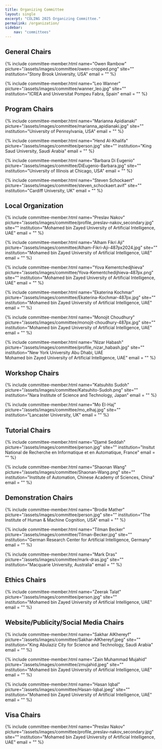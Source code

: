 ```yaml
---
title: Organizing Committee
layout: single
excerpt: "COLING 2025 Organizing Committee."
permalink: /organization/
sidebar: 
    nav: "committees"
---
```

<h2>General Chairs</h2>
{% include committee-member.html
   name="Owen Rambow"
   picture="/assets/images/committee/owen-cropped.png"
   site=""
   institution="Stony Brook University, USA"
   email = ""
%}

{% include committee-member.html
   name="Leo Wanner"
   picture="/assets/images/committee/wanner_leo.jpg"
   site=""
   institution="ICREA and Universitat Pompeu Fabra, Spain"
   email = ""
%}

<!-- 
<small>
**For questions related to paper submission, email:** editors@aclrollingreview.org <br>
**For all other questions, email:** acl2024-programchairs@googlegroups.com <br>
</small>
-->

<h2>Program Chairs </h2>

{% include committee-member.html
   name="Marianna Apidianaki"
   picture="/assets/images/committee/marianna_apidianaki.jpg"
   site=""
   institution="University of Pennsylvania, USA"
   email = ""
%}

{% include committee-member.html
   name="Hend Al-Khalifa"
   picture="/assets/images/committee/person.jpg"
   site=""
   institution="King Saud University, Saudi Arabia"
   email = ""
%}

{% include committee-member.html
   name="Barbara Di Eugenio"
   picture="/assets/images/committee/DiEugenio-Barbara.jpg"
   site=""
   institution="University of Illinois at Chicago, USA"
   email = ""
%}

{% include committee-member.html
   name="Steven Schockaert"
   picture="/assets/images/committee/steven_schockaert.avif"
   site=""
   institution="Cardiff University, UK"
   email = ""
%}

<h2>Local Organization </h2>
{% include committee-member.html
name="Preslav Nakov"
picture="/assets/images/committee/profile_preslav-nakov_secondary.jpg"
site=""
institution="Mohamed bin Zayed University of Artificial Intelligence, UAE"
email = ""
%}

{% include committee-member.html
name="Alham Fikri Aji"
picture="/assets/images/committee/Alham-Fikri-Aji-487px2024.jpg"
site=""
institution="Mohamed bin Zayed University of Artificial Intelligence, UAE"
email = ""
%}

{% include committee-member.html
name="Yova Kementchedjhieva"
picture="/assets/images/committee/Yova-Kementchedijhieva-487px.png"
site=""
institution="Mohamed bin Zayed University of Artificial Intelligence, UAE"
email = ""
%}

{% include committee-member.html
name="Ekaterina Kochmar"
picture="/assets/images/committee/Ekaterina-Kochmar-487px.jpg"
site=""
institution="Mohamed bin Zayed University of Artificial Intelligence, UAE"
email = ""
%}

{% include committee-member.html
name="Monojit Choudhury"
picture="/assets/images/committee/monojit-choudhury-487px.jpg"
site=""
institution="Mohamed bin Zayed University of Artificial Intelligence, UAE"
email = ""
%}

{% include committee-member.html
name="Nizar Habash"
picture="/assets/images/committee/profile_nizar_habash.jpg"
site=""
institution="New York University Abu Dhabi, UAE<br>Mohamed bin Zayed University of Artificial Intelligence, UAE"
email = ""
%}

<h2>Workshop Chairs</h2>
{% include committee-member.html
name="Katsuhito Sudoh"
picture="/assets/images/committee/Katsuhito-Sudoh.png"
site=""
institution="Nara Institute of Science and Technology, Japan"
email = ""
%}

{% include committee-member.html
name="Mo El-Haj"
picture="/assets/images/committee/mo_elhaj.jpg"
site=""
institution="Lancaster University, UK"
email = ""
%}

<h2>Tutorial Chairs</h2>
{% include committee-member.html
name="Djamé Seddah"
picture="/assets/images/committee/person.jpg"
site=""
institution="Insitut National de Recherche en Informatique et en Automatique, France"
email = ""
%}

{% include committee-member.html
name="Shaonan Wang"
picture="/assets/images/committee/Shaonan-Wang.png"
site=""
institution="Institute of Automation, Chinese Academy of Sciences, China"
email = ""
%}

<h2>Demonstration Chairs</h2>
{% include committee-member.html
name="Brodie Mather"
picture="/assets/images/committee/person.jpg"
site=""
institution="The Institute of Human & Machine Cognition, USA"
email = ""
%}

{% include committee-member.html
name="Tilman Becker"
picture="/assets/images/committee/Tilman-Becker.jpg"
site=""
institution="German Research Center for Artificial Intelligence, Germany"
email = ""
%}

{% include committee-member.html
name="Mark Dras"
picture="/assets/images/committee/mark-dras.jpg"
site=""
institution="Macquarie University, Australia"
email = ""
%}

<h2>Ethics Chairs</h2>

{% include committee-member.html
name="Zeerak Talat"
picture="/assets/images/committee/person.jpg"
site=""
institution="Mohamed bin Zayed University of Artificial Intelligence, UAE"
email = ""
%}

<h2>Website/Publicity/Social Media Chairs</h2>

{% include committee-member.html
name="Sakhar AlKhereyf"
picture="/assets/images/committee/Sakhar-AlKhereyf.jpeg"
site=""
institution="King Abulaziz City for Science and Technology, Saudi Arabia"
email = ""
%}

{% include committee-member.html
name="Zain Muhammad Mujahid"
picture="/assets/images/committee/zmujahid.jpeg"
site=""
institution="Mohamed bin Zayed University of Artificial Intelligence, UAE"
email = ""
%}

{% include committee-member.html
name="Hasan Iqbal"
picture="/assets/images/committee/Hasan-Iqbal.jpeg"
site=""
institution="Mohamed bin Zayed University of Artificial Intelligence, UAE"
email = ""
%}

<h2>Visa Chairs</h2>

{% include committee-member.html
name="Preslav Nakov"
picture="/assets/images/committee/profile_preslav-nakov_secondary.jpg"
site=""
institution="Mohamed bin Zayed University of Artificial Intelligence, UAE"
email = ""
%}
